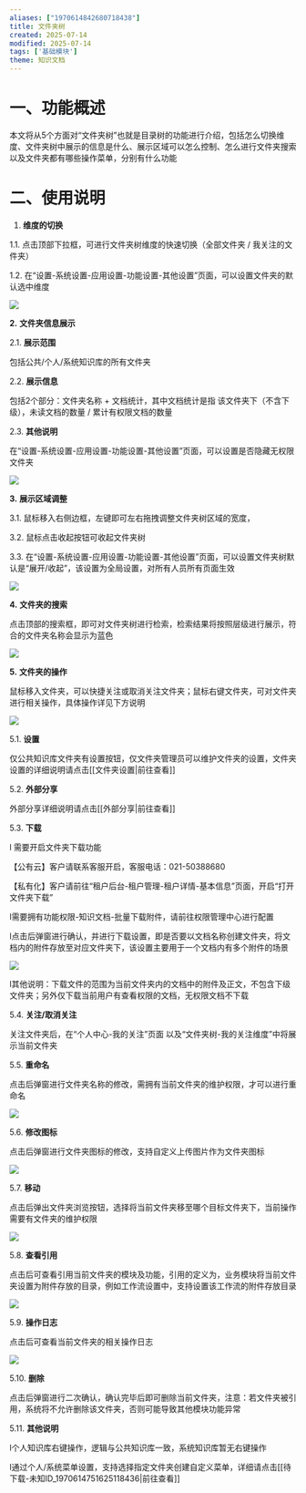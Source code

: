 ```yaml
---
aliases: ["1970614842680718438"]
title: 文件夹树
created: 2025-07-14
modified: 2025-07-14
tags: ['基础模块']
theme: 知识文档
---
```


# 一、**功能概述**

本文将从5个方面对“文件夹树”也就是目录树的功能进行介绍，包括怎么切换维度、文件夹树中展示的信息是什么、展示区域可以怎么控制、怎么进行文件夹搜索 以及文件夹都有哪些操作菜单，分别有什么功能

# 二、**使用说明**

1. **维度的切换**

1.1. 点击顶部下拉框，可进行文件夹树维度的快速切换（全部文件夹 / 我关注的文件夹）

1.2. 在“设置-系统设置-应用设置-功能设置-其他设置”页面，可以设置文件夹的默认选中维度

![](b98501305097dfeb2f1ba840b072e287.jpg)

**2.** **文件夹信息展示**

2.1. **展示范围**

包括公共/个人/系统知识库的所有文件夹

2.2. **展示信息**

包括2个部分：文件夹名称 + 文档统计，其中文档统计是指 该文件夹下（不含下级），未读文档的数量 / 累计有权限文档的数量

2.3. **其他说明**

在“设置-系统设置-应用设置-功能设置-其他设置”页面，可以设置是否隐藏无权限文件夹

![](7b7c8ba811f7c4adc53657504bc1b14b.jpg)

**3.** **展示区域调整**

3.1. 鼠标移入右侧边框，左键即可左右拖拽调整文件夹树区域的宽度，

3.2. 鼠标点击收起按钮可收起文件夹树

3.3. 在“设置-系统设置-应用设置-功能设置-其他设置”页面，可以设置文件夹树默认是“展开/收起”，该设置为全局设置，对所有人员所有页面生效

![](1b04bd529e238b0cd61c2b66ba9a6525.jpg)

**4.** **文件夹的搜索**

点击顶部的搜索框，即可对文件夹树进行检索，检索结果将按照层级进行展示，符合的文件夹名称会显示为蓝色

![](bfa6bd4ef4cc2afa36ae5f87114c1648.jpg)

**5.** **文件夹的操作**

鼠标移入文件夹，可以快捷关注或取消关注文件夹；鼠标右键文件夹，可对文件夹进行相关操作，具体操作详见下方说明

![](39de77339e766fdbb2a556a244d42567.jpg)

5.1. **设置**

仅公共知识库文件夹有设置按钮，仅文件夹管理员可以维护文件夹的设置，文件夹设置的详细说明请点击[[文件夹设置|前往查看]]

5.2. **外部分享**

外部分享详细说明请点击[[外部分享|前往查看]]

5.3. **下载**

l 需要开启文件夹下载功能

【公有云】客户请联系客服开启，客服电话：021-50388680

【私有化】客户请前往“租户后台-租户管理-租户详情-基本信息”页面，开启“打开文件夹下载”

l需要拥有功能权限-知识文档-批量下载附件，请前往权限管理中心进行配置

l点击后弹窗进行确认，并进行下载设置，即是否要以文档名称创建文件夹，将文档内的附件存放至对应文件夹下，该设置主要用于一个文档内有多个附件的场景

![](14019a3e051d4629a5cd9e8d2bae912f.jpg)

l其他说明：下载文件的范围为当前文件夹内的文档中的附件及正文，不包含下级文件夹；另外仅下载当前用户有查看权限的文档，无权限文档不下载

5.4. **关注/取消关注**

关注文件夹后，在“个人中心-我的关注”页面 以及“文件夹树-我的关注维度”中将展示当前文件夹

5.5. **重命名**

点击后弹窗进行文件夹名称的修改，需拥有当前文件夹的维护权限，才可以进行重命名

![](ab763d2d1fa9737a79ce7ea6e751f58d.jpg)

5.6. **修改图标**

点击后弹窗进行文件夹图标的修改，支持自定义上传图片作为文件夹图标

![](a42931c5c9ba83a99e3b1fc67a04b887.jpg)

5.7. **移动**

点击后弹出文件夹浏览按钮，选择将当前文件夹移至哪个目标文件夹下，当前操作需要有文件夹的维护权限

![](74b047f1697749ff4cd8510249153e39.jpg)

5.8. **查看引用**

点击后可查看引用当前文件夹的模块及功能，引用的定义为，业务模块将当前文件夹设置为附件存放的目录，例如工作流设置中，支持设置该工作流的附件存放目录

![](bd1d00a76203d6d87215526cb58d9071.jpg)

5.9. **操作日志**

点击后可查看当前文件夹的相关操作日志

![](b6a7752a0cd73db72b82d723dba140ff.jpg)

5.10. **删除**

点击后弹窗进行二次确认，确认完毕后即可删除当前文件夹，注意：若文件夹被引用，系统将不允许删除该文件夹，否则可能导致其他模块功能异常

5.11. **其他说明**

l个人知识库右键操作，逻辑与公共知识库一致，系统知识库暂无右键操作

l通过个人/系统菜单设置，支持选择指定文件夹创建自定义菜单，详细请点击[[待下载-未知ID_1970614751625118436|前往查看]]